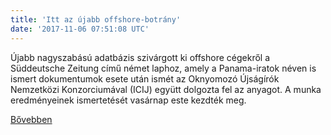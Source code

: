 ```yaml
---
title: 'Itt az újabb offshore-botrány'
date: '2017-11-06 07:51:08 UTC'
---
```


Újabb nagyszabású adatbázis szivárgott ki offshore cégekről a Süddeutsche Zeitung című német laphoz, amely a Panama-iratok néven is ismert dokumentumok esete után ismét az Oknyomozó Újságírók Nemzetközi Konzorciumával (ICIJ) együtt dolgozta fel az anyagot. A munka eredményeinek ismertetését vasárnap este kezdték meg.


[Bővebben](http://ift.tt/2yzrzuo)
